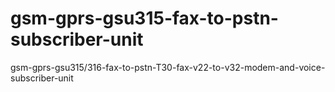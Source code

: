 # gsm-gprs-gsu315-fax-to-pstn-subscriber-unit
gsm-gprs-gsu315/316-fax-to-pstn-T30-fax-v22-to-v32-modem-and-voice-subscriber-unit
